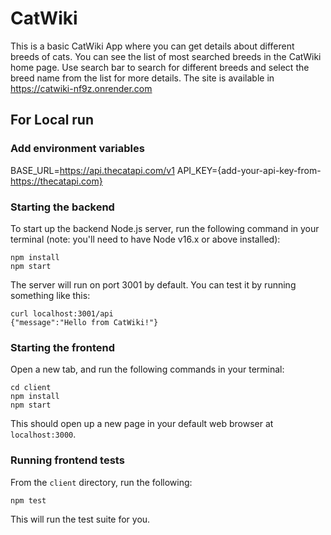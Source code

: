 # CatWiki

This is a basic CatWiki App where you can get details about different breeds of cats.
You can see the list of most searched breeds in the CatWiki home page.
Use search bar to search for different breeds and select the breed name from the list for more details.
The site is available in https://catwiki-nf9z.onrender.com

## For Local run

### Add environment variables

BASE_URL=https://api.thecatapi.com/v1
API_KEY={add-your-api-key-from-https://thecatapi.com}


### Starting the backend

To start up the backend Node.js server, run the following command in your
terminal (note: you'll need to have Node v16.x or above installed):

```
npm install
npm start
```

The server will run on port 3001 by default. You can test it by running
something like this:

```
curl localhost:3001/api
{"message":"Hello from CatWiki!"}
```

### Starting the frontend

Open a new tab, and run the following commands in your terminal:

```
cd client
npm install
npm start
```

This should open up a new page in your default web browser at `localhost:3000`.

### Running frontend tests

From the `client` directory, run the following:

```
npm test
```

This will run the test suite for you.

